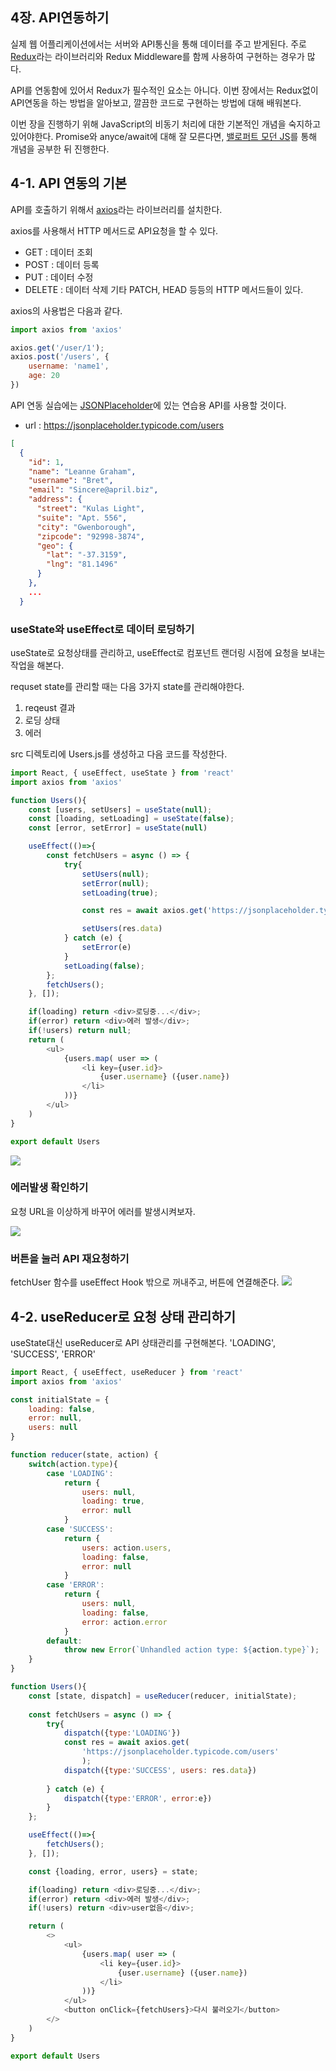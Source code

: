 ## 4장. API연동하기
실제 웹 어플리케이션에서는 서버와 API통신을 통해 데이터를 주고 받게된다. 주로 [Redux](https://redux.js.org/)라는 라이브러리와 Redux Middleware를 함께 사용하여 구현하는 경우가 많다. 

API를 연동함에 있어서 Redux가 필수적인 요소는 아니다. 이번 장에서는 Redux없이 API연동을 하는 방법을 알아보고, 깔끔한 코드로 구현하는 방법에 대해 배워본다.

이번 장을 진행하기 위해 JavaScript의 비동기 처리에 대한 기본적인 개념을 숙지하고 있어야한다. Promise와 anyce/await에 대해 잘 모른다면, [밸로퍼트 모던 JS](https://learnjs.vlpt.us/async/)를 통해 개념을 공부한 뒤 진행한다.

## 4-1. API 연동의 기본
API를 호출하기 위해서 [axios](https://github.com/axios/axios)라는 라이브러리를 설치한다.

axios를 사용해서 HTTP 메서드로 API요청을 할 수 있다.
- GET : 데이터 조회
- POST : 데이터 등록
- PUT : 데이터 수정
- DELETE : 데이터 삭제
기타 PATCH, HEAD 등등의 HTTP 메서드들이 있다.

axios의 사용법은 다음과 같다.
```js
import axios from 'axios'

axios.get('/user/1');  
axios.post('/users', {
    username: 'name1',
    age: 20
})
```

API 연동 실습에는 [JSONPlaceholder](https://jsonplaceholder.typicode.com/)에 있는 연습용 API를 사용할 것이다.

- url : https://jsonplaceholder.typicode.com/users
```json
[
  {
    "id": 1,
    "name": "Leanne Graham",
    "username": "Bret",
    "email": "Sincere@april.biz",
    "address": {
      "street": "Kulas Light",
      "suite": "Apt. 556",
      "city": "Gwenborough",
      "zipcode": "92998-3874",
      "geo": {
        "lat": "-37.3159",
        "lng": "81.1496"
      }
    },
    ...
  }
```

### useState와 useEffect로 데이터 로딩하기
useState로 요청상태를 관리하고, useEffect로 컴포넌트 랜더링 시점에 요청을 보내는 작업을 해본다.

requset state를 관리할 때는 다음 3가지 state를 관리해야한다.
1. reqeust 결과
2. 로딩 상태
3. 에러

src 디렉토리에 Users.js를 생성하고 다음 코드를 작성한다.

```js
import React, { useEffect, useState } from 'react'
import axios from 'axios'

function Users(){
    const [users, setUsers] = useState(null);
    const [loading, setLoading] = useState(false);
    const [error, setError] = useState(null)

    useEffect(()=>{
        const fetchUsers = async () => {
            try{
                setUsers(null);
                setError(null);
                setLoading(true);

                const res = await axios.get('https://jsonplaceholder.typicode.com/users');

                setUsers(res.data)
            } catch (e) {
                setError(e)
            }
            setLoading(false);
        };
        fetchUsers();
    }, []);

    if(loading) return <div>로딩중...</div>;
    if(error) return <div>에러 발생</div>;
    if(!users) return null;
    return (
        <ul>
            {users.map( user => (
                <li key={user.id}>
                    {user.username} ({user.name})
                </li>
            ))}
        </ul>
    )
}

export default Users
```

![](../img/api01.gif)

### 에러발생 확인하기
요청 URL을 이상하게 바꾸어 에러를 발생시켜보자.

![](../img/api02.gif)


### 버튼을 눌러 API 재요청하기
fetchUser 함수를 useEffect Hook 밖으로 꺼내주고, 버튼에 연결해준다.
![](../img/api03.gif)



## 4-2. useReducer로 요청 상태 관리하기
useState대신 useReducer로 API 상태관리를 구현해본다.
'LOADING', 'SUCCESS', 'ERROR'

```js
import React, { useEffect, useReducer } from 'react'
import axios from 'axios'

const initialState = {
    loading: false,
    error: null,
    users: null
}

function reducer(state, action) {
    switch(action.type){
        case 'LOADING':
            return {
                users: null,
                loading: true,
                error: null
            }
        case 'SUCCESS':
            return {
                users: action.users,
                loading: false,
                error: null
            }
        case 'ERROR':
            return {
                users: null,
                loading: false,
                error: action.error
            }
        default:
            throw new Error(`Unhandled action type: ${action.type}`);
    }
}

function Users(){
    const [state, dispatch] = useReducer(reducer, initialState);
    
    const fetchUsers = async () => {
        try{
            dispatch({type:'LOADING'})
            const res = await axios.get(
                'https://jsonplaceholder.typicode.com/users'
                );
            dispatch({type:'SUCCESS', users: res.data})
            
        } catch (e) {
            dispatch({type:'ERROR', error:e})
        }
    };

    useEffect(()=>{
        fetchUsers();
    }, []);

    const {loading, error, users} = state;

    if(loading) return <div>로딩중...</div>;
    if(error) return <div>에러 발생</div>;
    if(!users) return <div>user없음</div>;

    return (
        <>
            <ul>
                {users.map( user => (
                    <li key={user.id}>
                        {user.username} ({user.name})
                    </li>
                ))}
            </ul>
            <button onClick={fetchUsers}>다시 불러오기</button>
        </>
    )
}

export default Users
```
